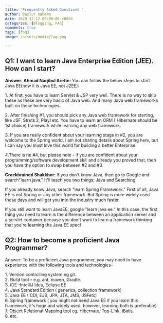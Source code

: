 ```yaml
---
title: 'Frequently Asked Questions '
author: Bazlur Rahman
date: 2020-12-12 05:00:00 +0000
categories: [Blogging, FAQ]
comments: true
tags: [faq]
image: /assets/media/faq.png

---
```

## **Q1: I want to learn Java Enterprise Edition (JEE). How can I start?**

**Answer**: **Ahmad Naqibul Arefin:** You can follow the below steps to start Java EE(now it is Java EE, not J2EE):

1\. At first, you have to learn Servlet & JSP very well. There is no way to skip these as these are very basic of Java web. And many Java web frameworks built on these technologies.  
  
2\. After finishing #1, you should pick any Java web framework for starting, like JSF, Struts 2, Play! etc. You have to learn an ORM ( Hibernate should be 1st choice) framework while learning any web framework.  
  
3\. If you are really confident about your learning stage in #2, you are welcome to the Spring world. I am not sharing details about Spring here, but I can say you must love this world for building a better Enterprise.  
  
4\.There is no #4, but please note - if you are confident about your programming/software development skill and already you proved that, then you have the option to swap between #2 and #3.

**Crackbrained Shakkhor:** If you don't know Java, then go to Google and search"learn java." It'll teach you two things: Java and Searching.  
  
If you already know Java, search "learn Spring Framework." First of all, Java EE is not Spring or any other framework. But Spring is more widely used these days and will get you into the industry much faster.  
  
If you still want to learn JavaEE, google "learn java ee." In this case, the first thing you need to learn is the difference between an application server and a servlet container because you don't want to learn a framework thinking that you're learning the Java EE spec!

## **Q2: How to become a proficient Java Programmer?**

Answer:  To be a proficient Java programmer, you may need to have experience with the following tools and technologies-   
  
1\. Version controlling system eg git.  
2\. Build tool – e.g. ant, maven, Gradle.  
3\. IDE –IntelliJ Idea, Eclipse EE  
4\. Java Standard Edition ( generics, collection framework)  
5\. Java EE ( CDI, EJB, JPA, JTA, JMS, JSFetc)  
6\. Spring framework ( you might not need Java EE if you learn this framework, it's huge and widely used, however, learning both is preferable)  
7\. Object Relational Mapping tool eg. Hibernate, Top-Link, iBatis.   
8\. etc.
